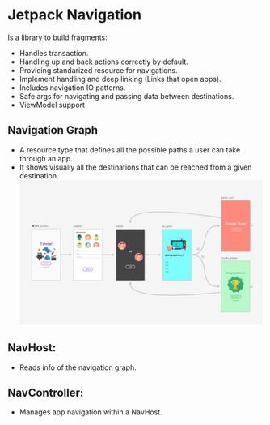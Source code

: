 # Jetpack Navigation 
Is a library to build fragments: 
- Handles transaction.
- Handling up and back actions correctly by default. 
- Providing standarized resource for navigations.
- Implement handling and deep linking (Links that open apps).
- Includes navigation IO patterns. 
- Safe args for navigating and passing data between destinations. 
- ViewModel support

## Navigation Graph
- A resource type that defines all the possible paths a user can take through an app. 
- It shows visually all the destinations that can be reached from a given destination.
![alt text](res/graph.png)

## NavHost: 
- Reads info of the navigation graph. 

## NavController: 
- Manages app navigation within a NavHost.